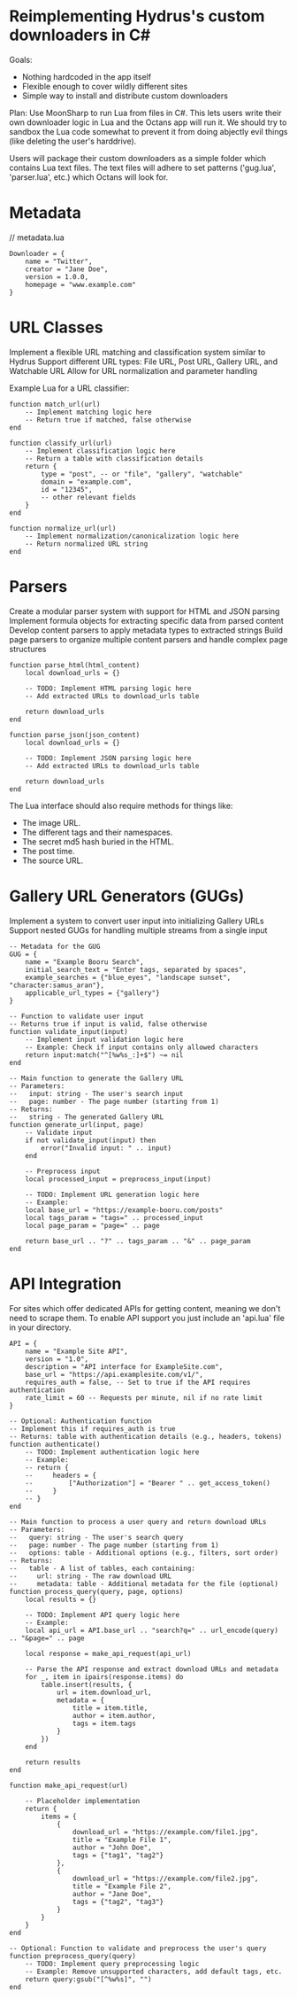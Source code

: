 # Reimplementing Hydrus's custom downloaders in C#

Goals:
- Nothing hardcoded in the app itself
- Flexible enough to cover wildly different sites
- Simple way to install and distribute custom downloaders

Plan:
Use MoonSharp to run Lua from files in C#.
This lets users write their own downloader logic in Lua and the Octans app will run it.
We should try to sandbox the Lua code somewhat to prevent it from doing abjectly evil things (like deleting the user's harddrive).

Users will package their custom downloaders as a simple folder which contains Lua text files.
The text files will adhere to set patterns ('gug.lua', 'parser.lua', etc.) which Octans will look for.

# Metadata
// metadata.lua

```
Downloader = {
    name = "Twitter",
    creator = "Jane Doe",
    version = 1.0.0,
    homepage = "www.example.com"
}
```

# URL Classes

Implement a flexible URL matching and classification system similar to Hydrus
Support different URL types: File URL, Post URL, Gallery URL, and Watchable URL
Allow for URL normalization and parameter handling

Example Lua for a URL classifier:

```
function match_url(url)
    -- Implement matching logic here
    -- Return true if matched, false otherwise
end

function classify_url(url)
    -- Implement classification logic here
    -- Return a table with classification details
    return {
        type = "post", -- or "file", "gallery", "watchable"
        domain = "example.com",
        id = "12345",
        -- other relevant fields
    }
end

function normalize_url(url)
    -- Implement normalization/canonicalization logic here
    -- Return normalized URL string
end
```

# Parsers

Create a modular parser system with support for HTML and JSON parsing
Implement formula objects for extracting specific data from parsed content
Develop content parsers to apply metadata types to extracted strings
Build page parsers to organize multiple content parsers and handle complex page structures

```
function parse_html(html_content)
    local download_urls = {}

    -- TODO: Implement HTML parsing logic here
    -- Add extracted URLs to download_urls table

    return download_urls
end

function parse_json(json_content)
    local download_urls = {}

    -- TODO: Implement JSON parsing logic here
    -- Add extracted URLs to download_urls table

    return download_urls
end

```

The Lua interface should also require methods for things like:

*   The image URL.
*   The different tags and their namespaces.
*   The secret md5 hash buried in the HTML.
*   The post time.
*   The source URL.

# Gallery URL Generators (GUGs)

Implement a system to convert user input into initializing Gallery URLs
Support nested GUGs for handling multiple streams from a single input

```
-- Metadata for the GUG
GUG = {
    name = "Example Booru Search",
    initial_search_text = "Enter tags, separated by spaces",
    example_searches = {"blue_eyes", "landscape sunset", "character:samus_aran"},
    applicable_url_types = {"gallery"}
}

-- Function to validate user input
-- Returns true if input is valid, false otherwise
function validate_input(input)
    -- Implement input validation logic here
    -- Example: Check if input contains only allowed characters
    return input:match("^[%w%s_:]+$") ~= nil
end

-- Main function to generate the Gallery URL
-- Parameters:
--   input: string - The user's search input
--   page: number - The page number (starting from 1)
-- Returns:
--   string - The generated Gallery URL
function generate_url(input, page)
    -- Validate input
    if not validate_input(input) then
        error("Invalid input: " .. input)
    end

    -- Preprocess input
    local processed_input = preprocess_input(input)

    -- TODO: Implement URL generation logic here
    -- Example:
    local base_url = "https://example-booru.com/posts"
    local tags_param = "tags=" .. processed_input
    local page_param = "page=" .. page

    return base_url .. "?" .. tags_param .. "&" .. page_param
end
```

# API Integration

For sites which offer dedicated APIs for getting content, meaning we don't need to scrape them.
To enable API support you just include an 'api.lua' file in your directory.

```
API = {
    name = "Example Site API",
    version = "1.0",
    description = "API interface for ExampleSite.com",
    base_url = "https://api.examplesite.com/v1/",
    requires_auth = false, -- Set to true if the API requires authentication
    rate_limit = 60 -- Requests per minute, nil if no rate limit
}

-- Optional: Authentication function
-- Implement this if requires_auth is true
-- Returns: table with authentication details (e.g., headers, tokens)
function authenticate()
    -- TODO: Implement authentication logic here
    -- Example:
    -- return {
    --     headers = {
    --         ["Authorization"] = "Bearer " .. get_access_token()
    --     }
    -- }
end

-- Main function to process a user query and return download URLs
-- Parameters:
--   query: string - The user's search query
--   page: number - The page number (starting from 1)
--   options: table - Additional options (e.g., filters, sort order)
-- Returns:
--   table - A list of tables, each containing:
--     url: string - The raw download URL
--     metadata: table - Additional metadata for the file (optional)
function process_query(query, page, options)
    local results = {}

    -- TODO: Implement API query logic here
    -- Example:
    local api_url = API.base_url .. "search?q=" .. url_encode(query) .. "&page=" .. page

    local response = make_api_request(api_url)

    -- Parse the API response and extract download URLs and metadata
    for _, item in ipairs(response.items) do
        table.insert(results, {
            url = item.download_url,
            metadata = {
                title = item.title,
                author = item.author,
                tags = item.tags
            }
        })
    end

    return results
end

function make_api_request(url)

    -- Placeholder implementation
    return {
        items = {
            {
                download_url = "https://example.com/file1.jpg",
                title = "Example File 1",
                author = "John Doe",
                tags = {"tag1", "tag2"}
            },
            {
                download_url = "https://example.com/file2.jpg",
                title = "Example File 2",
                author = "Jane Doe",
                tags = {"tag2", "tag3"}
            }
        }
    }
end

-- Optional: Function to validate and preprocess the user's query
function preprocess_query(query)
    -- TODO: Implement query preprocessing logic
    -- Example: Remove unsupported characters, add default tags, etc.
    return query:gsub("[^%w%s]", "")
end
```